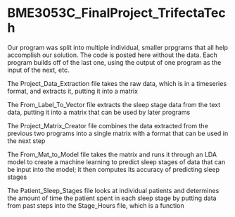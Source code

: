 # BME3053C_FinalProject_TrifectaTech

Our program was split into multiple individual, smaller prpgrams that all help accomplish our solution. 
The code is posted here without the data. Each program builds off of the last one, using the output of one program as the input of the next, etc.

The Project_Data_Extraction file takes the raw data, which is in a timeseries format, and extracts it, putting it into a matrix

The From_Label_To_Vector file extracts the sleep stage data from the text data, putting it into a matrix that can be used by later programs

The Project_Matrix_Creator file combines the data extracted from the previous two programs into a single matrix with a format that can be used in the next step

The From_Mat_to_Model file takes the matrix and runs it through an LDA model to create a machine learning to predict sleep stages of data that can be input
into the model; it then computes its accuracy of predicting sleep stages

The Patient_Sleep_Stages file looks at individual patients and determines the amount of time the patient spent in each sleep stage by putting data from
past steps into the Stage_Hours file, which is a function

